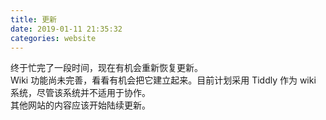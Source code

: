 ```yaml
---
title: 更新
date: 2019-01-11 21:35:32
categories: website
---
```

终于忙完了一段时间，现在有机会重新恢复更新。  
Wiki 功能尚未完善，看看有机会把它建立起来。目前计划采用 Tiddly 作为 wiki 系统，尽管该系统并不适用于协作。  
其他网站的内容应该开始陆续更新。
